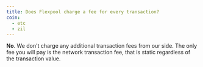 ```yaml
---
title: Does Flexpool charge a fee for every transaction?
coin:
  - etc
  - zil
---
```


**No**. We don't charge any additional transaction fees from our side. The only fee you will pay is the network transaction fee, that is static regardless of the transaction value.

